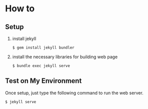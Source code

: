 # How to

## Setup

1. install jekyll

       $ gem install jekyll bundler

2. install the necessary libraries for building web page

       $ bundle exec jekyll serve

## Test on My Environment
Once setup, just type the following command to run the web server.

    $ jekyll serve
